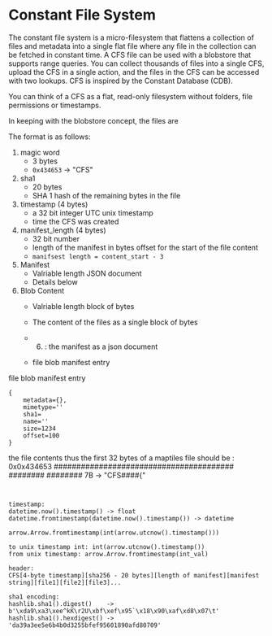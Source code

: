 # Constant File System

The constant file system is a micro-filesystem that flattens a collection of files and metadata into a single flat file where any file in the collection can be fetched in constant time. A CFS file can be used with a blobstore that supports range queries. You can collect thousands of files into a single CFS, upload the CFS in a single action, and the files in the CFS can be accessed with two lookups. CFS is inspired by the Constant Database (CDB).

You can think of a CFS as a flat, read-only filesystem without folders, file permissions or timestamps.

In keeping with the blobstore concept, the files are

The format is as follows:

1. magic word
   * 3 bytes
   * `0x434653` -> "CFS"
2. sha1
   * 20 bytes
   * SHA 1 hash of the remaining bytes in the file
3. timestamp (4 bytes)
   * a 32 bit integer UTC unix timestamp
   * time the CFS was created
4. manifest_length (4 bytes)
   * 32 bit number
   * length of the manifest in bytes offset for the start of the file content
   * `manifsest length = content_start - 3`
5. Manifest
   * Valriable length JSON document
   * Details below
6. Blob Content
   * Valriable length block of bytes 
   * The content of the files as a single block of bytes

   * 6. : the manifest as a json document
   * file blob manifest entry



file blob manifest entry
```
{ 
    metadata={},
    mimetype=''
    sha1=
    name=''
    size=1234
    offset=100
}
```


the file contents
thus the first 32 bytes of a maptiles file should be :
0x0x434653  ######################################## ######## ######## 7B ->  "CFS####{"
```


timestamp:
datetime.now().timestamp() -> float
datetime.fromtimestamp(datetime.now().timestamp()) -> datetime

arrow.Arrow.fromtimestamp(int(arrow.utcnow().timestamp()))

to unix timestamp int: int(arrow.utcnow().timestamp())
from unix timestamp: arrow.Arrow.fromtimestamp(int_val)

header:
CFS[4-byte timestamp][sha256 - 20 bytes][length of manifest][manifest string][file1][file2][file3]...

sha1 encoding:
hashlib.sha1().digest()    -> b'\xda9\xa3\xee^kK\r2U\xbf\xef\x95`\x18\x90\xaf\xd8\x07\t'
hashlib.sha1().hexdigest() -> 'da39a3ee5e6b4b0d3255bfef95601890afd80709'
